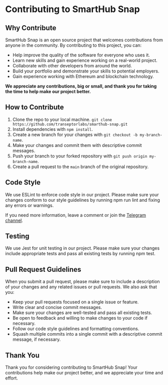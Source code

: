 # Contributing to SmartHub Snap

## Why Contribute

SmartHub Snap is an open source project that welcomes contributions from anyone in the community. By contributing to this project, you can:

- Help improve the quality of the software for everyone who uses it.
- Learn new skills and gain experience working on a real-world project.
- Collaborate with other developers from around the world.
- Build your portfolio and demonstrate your skills to potential employers.
- Gain experience working with Ethereum and blockchain technology.

**We appreciate any contributions, big or small, and thank you for taking the time to help make our project better.**

## How to Contribute

1. Clone the repo to your local machine. `git clone https://github.com/transeptorlabs/smarthub-snap.git`
2. Install dependencies with `npm install`.
3. Create a new branch for your changes with `git checkout -b my-branch-name`.
4. Make your changes and commit them with descriptive commit messages.
5. Push your branch to your forked repository with `git push origin my-branch-name`.
6. Create a pull request to the `main` branch of the original repository.

## Code Style

We use ESLint to enforce code style in our project. Please make sure your changes conform to our style guidelines by running npm run lint and fixing any errors or warnings.

If you need more information, leave a comment or join the [Telegram channel](https://t.me/+eUGda3KIND4zMjRh).

## Testing

We use Jest for unit testing in our project. Please make sure your changes include appropriate tests and pass all existing tests by running npm test.

## Pull Request Guidelines

When you submit a pull request, please make sure to include a description of your changes and any related issues or pull requests. We also ask that you:

- Keep your pull requests focused on a single issue or feature.
- Write clear and concise commit messages.
- Make sure your changes are well-tested and pass all existing tests.
- Be open to feedback and willing to make changes to your code if necessary.
- Follow our code style guidelines and formatting conventions.
- Squash multiple commits into a single commit with a descriptive commit message, if necessary.

## Thank You

Thank you for considering contributing to SmartHub Snap! Your contributions help make our project better, and we appreciate your time and effort.
